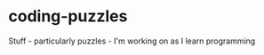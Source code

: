 coding-puzzles
==============

Stuff - particularly puzzles - I'm working on as I learn programming
